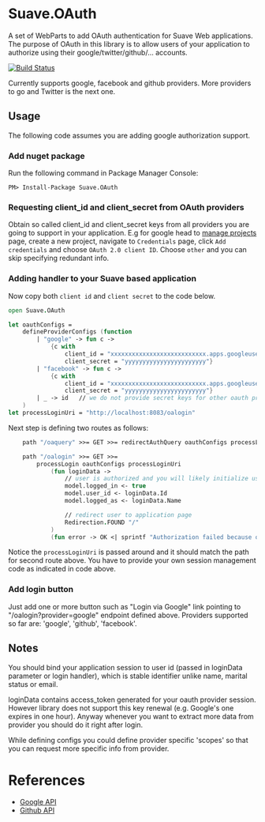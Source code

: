 # Suave.OAuth
A set of WebParts to add OAuth authentication for Suave Web applications. The purpose of OAuth in this library is to allow users of your
application to authorize using their google/twitter/github/... accounts.

[![Build Status](https://travis-ci.org/OlegZee/Suave.OAuth.svg)](https://travis-ci.org/OlegZee/Suave.OAuth)

Currently supports google, facebook and github providers. More providers to go and Twitter is the next one.

## Usage

The following code assumes you are adding google authorization support.

### Add nuget package

Run the following command in Package Manager Console:

    PM> Install-Package Suave.OAuth

### Requesting client_id and client_secret from OAuth providers

Obtain so called client_id and client_secret keys from all providers you are going to support in your application.
E.g for google head to [manage projects](https://console.developers.google.com/project) page, create a new project, navigate
to `Credentials` page, click `Add credentials` and choose `OAuth 2.0 client ID`. Choose `other` and you can skip
specifying redundant info.

### Adding handler to your Suave based application

Now copy both `client id` and `client secret` to the code below.
```fsharp
open Suave.OAuth

let oauthConfigs =
    defineProviderConfigs (function
        | "google" -> fun c ->
            {c with
                client_id = "xxxxxxxxxxxxxxxxxxxxxxxxxxx.apps.googleusercontent.com"
                client_secret = "yyyyyyyyyyyyyyyyyyyyyyy"}
        | "facebook" -> fun c ->
            {c with
                client_id = "xxxxxxxxxxxxxxxxxxxxxxxxxxx.apps.googleusercontent.com"
                client_secret = "yyyyyyyyyyyyyyyyyyyyyyy"}
        | _ -> id   // we do not provide secret keys for other oauth providers
    )
let processLoginUri = "http://localhost:8083/oalogin"
```

Next step is defining two routes as follows:
```fsharp
    path "/oaquery" >>= GET >>= redirectAuthQuery oauthConfigs processLoginUri

    path "/oalogin" >>= GET >>=
        processLogin oauthConfigs processLoginUri
            (fun loginData ->
                // user is authorized and you will likely initialize user session (see Suave.Auth for `authenticated` and such)
                model.logged_in <- true
                model.user_id <- loginData.Id
                model.logged_as <- loginData.Name

                // redirect user to application page
                Redirection.FOUND "/"
            )
            (fun error -> OK <| sprintf "Authorization failed because of `%s`" error)
```

Notice the `processLoginUri` is passed around and it should match the path for second route above. You have to provide your own session management code
as indicated in code above.

### Add login button
 
Just add one or more button such as "Login via Google" link pointing to "/oalogin?provider=google" endpoint defined above.
Providers supported so far are: 'google', 'github', 'facebook'.

## Notes

You should bind your application session to user id (passed in loginData parameter or login handler), which is stable identifier unlike name, marital status or email.

loginData contains access_token generated for your oauth provider session. However library does not support this key renewal (e.g. Google's one
expires in one hour). Anyway whenever you want to extract more data from provider you should do it right after login.

While defining configs you could define provider specific 'scopes' so that you can request more specific info from provider.

# References

   * [Google API](https://developers.google.com/identity/protocols/OAuth2WebServer)
   * [Github API](https://developer.github.com/v3/oauth/)
